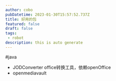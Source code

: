 ```yaml
---
author: cobo
pubDatetime: 2023-01-30T15:57:52.737Z
title: 好用的包
featured: false
draft: false
tags:
 - robot
description: this is auto generate
---
```

#java
- JODConverter office转换工具，依赖openOffice
- openmediavault
